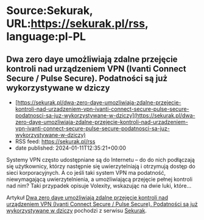 # Source:Sekurak, URL:https://sekurak.pl/rss, language:pl-PL

## Dwa zero daye umożliwiają zdalne przejęcie kontroli nad urządzeniem VPN (Ivanti Connect Secure / Pulse Secure). Podatności są już wykorzystywane w dziczy
 - [https://sekurak.pl/dwa-zero-daye-umozliwiaja-zdalne-przejecie-kontroli-nad-urzadzeniem-vpn-ivanti-connect-secure-pulse-secure-podatnosci-sa-juz-wykorzystywane-w-dziczy](https://sekurak.pl/dwa-zero-daye-umozliwiaja-zdalne-przejecie-kontroli-nad-urzadzeniem-vpn-ivanti-connect-secure-pulse-secure-podatnosci-sa-juz-wykorzystywane-w-dziczy)
 - RSS feed: https://sekurak.pl/rss
 - date published: 2024-01-11T12:35:21+00:00

<p>Systemy VPN często udostępniane są do Internetu &#8211; do do nich podłączają się użytkownicy, którzy następnie się uwierzytelniają i otrzymują dostęp do sieci korporacyjnych. A co jeśli taki system VPN ma podatność, niewymagającą uwierzytelnienia, a umożliwiającą przejęcie pełnej kontroli nad nim? Taki przypadek opisuje Volexity, wskazując na dwie luki, które...</p>
<p>Artykuł <a href="https://sekurak.pl/dwa-zero-daye-umozliwiaja-zdalne-przejecie-kontroli-nad-urzadzeniem-vpn-ivanti-connect-secure-pulse-secure-podatnosci-sa-juz-wykorzystywane-w-dziczy/" rel="nofollow">Dwa zero daye umożliwiają zdalne przejęcie kontroli nad urządzeniem VPN (Ivanti Connect Secure / Pulse Secure). Podatności są już wykorzystywane w dziczy</a> pochodzi z serwisu <a href="https://sekurak.pl" rel="nofollow">Sekurak</a>.</p>

